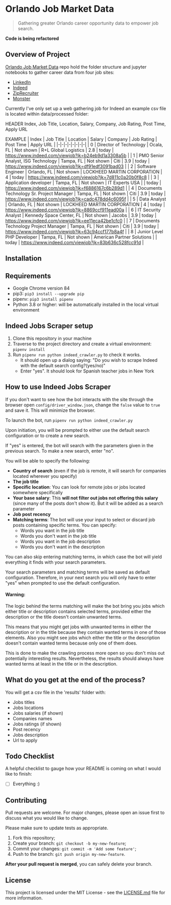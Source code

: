 # Orlando Job Market Data

> Gathering greater Orlando career opportunity data to empower job search.

**Code is being refactored**

## Overview of Project

[Orlando Job Market Data](https://github.com/JovaniPink/orlando-job-market-data) repo hold the folder structure and jupyter notebooks to gather career data from four job sites:

- [LinkedIn](https://www.linkedin.com/jobs)
- [Indeed](https://www.indeed.com/)
- [ZipRecruiter](https://www.ziprecruiter.com/)
- [Monster](https://www.monster.com/)

Currently I've only set up a web gathering job for Indeed an example csv file is located within data/processed folder:

HEADER
Index, Job Title, Location, Salary, Company, Job Rating, Post Time, Apply URL

EXAMPLE
| Index | Job Title | Location | Salary | Company | Job Rating | Post Time | Apply URL |
|-|-|-|-|-|-|-|-|
| 0 | Director of Technology | Ocala, FL | Not shown | R+L Global Logistics | 2.8 | today | https://www.indeed.com/viewjob?jk=b24eb9d1a3308a5b |
| 1 | PMO Senior Analyst, ISG Technology | Tampa, FL | Not shown | Citi | 3.9 | today | https://www.indeed.com/viewjob?jk=df91edf3091bad03 |
| 2 | Software Engineer | Orlando, FL | Not shown | LOCKHEED MARTIN CORPORATION | 4 | today | https://www.indeed.com/viewjob?jk=7d811c0a20b0f8c8 |
| 3 | Application developer | Tampa, FL | Not shown | IT Experts USA | | today | https://www.indeed.com/viewjob?jk=f6886167c6b289d1 |
| 4 | Documents Technology Sr. Project Manager | Tampa, FL | Not shown | Citi | 3.9 | today | https://www.indeed.com/viewjob?jk=cadc478dd4c6095f |
| 5 | Data Analyst | Orlando, FL | Not shown | LOCKHEED MARTIN CORPORATION | 4 | today | https://www.indeed.com/viewjob?jk=8869ccf911ead00a |
| 6 | IT Security Analyst | Kennedy Space Center, FL | Not shown | Jacobs | 3.9 | today | https://www.indeed.com/viewjob?jk=ee11eca42be1cfc0 |
| 7 | Documents Technology Project Manager | Tampa, FL | Not shown | Citi | 3.9 | today | https://www.indeed.com/viewjob?jk=63c94ccf177b8a4f |
| 8 | Junior Level PHP Developer | Tampa, FL | Not shown | American Partner Solutions | | today | https://www.indeed.com/viewjob?jk=83b636c528fcc91d |

## Installation

## **Requirements**

- Google Chrome version 84
- pip3: `pip3 install --upgrade pip`
- pipenv: `pip3 install pipenv`
- Python 3.8 or higher: will be automatically installed in the local virtual environment

## **Indeed Jobs Scraper setup**

1. Clone this repository in your machine
2. Traverse to the project directory and create a virtual environment:
   `pipenv install`
3. Run `pipenv run python indeed_crawler.py` to check it works.
   - It should open up a dialog saying: "Do you wish to scrape Indeed with the default search config?(yes/no)"
   - Enter "yes". It should look for Spanish teacher jobs in New York

## How to use Indeed Jobs Scraper

If you don't want to see how the bot interacts with the site through the browser open `config/driver_window.json`, change the `false` value to `true` and save it. This will minimize the browser.

To launch the bot, run `pipenv run python indeed_crawler.py`

Upon initiation, you will be prompted to either use the default search configuration or to create a new search.

If "yes" is entered, the bot will search with the parameters given in the previous search. To make a new search, enter "no".

You will be able to specify the following:

- **Country of search** (even if the job is remote, it will search for companies located wherever you specify)
- **The job title**
- **Specific location**: You can look for remote jobs or jobs located somewhere specifically
- **Your base salary**: This **will not filter out jobs not offering this salary** (since many of the posts don't show it). But it will be added as a search parameter
- **Job post recency**
- **Matching terms**: The bot will use your input to select or discard job posts containing specific terms. You can specify:
  - Words you want in the job title
  - Words you don't want in the job title
  - Words you want in the job description
  - Words you don't want in the description

You can also skip entering matching terms, in which case the bot will yield everything it finds with your search parameters.

Your search parameters and matching terms will be saved as default configuration. Therefore, in your next search you will only have to enter "yes" when prompted to use the default configuration.

#### **Warning**:

The logic behind the terms matching will make the bot bring you jobs which either title or description contains selected terms, provided either the description or the title doesn't contain unwanted terms.

This means that you might get jobs with unwanted terms in either the description or in the title because they contain wanted terms in one of those elements. Also you might see jobs which either the title or the description doesn't contain wanted terms because only one of them does.

This is done to make the crawling process more open so you don't miss out potentially interesting results. Nevertheless, the results should always have wanted terms at least in the title or in the description.

## What do you get at the end of the process?

You will get a csv file in the 'results' folder with:

- Jobs titles
- Jobs locations
- Jobs salaries (if shown)
- Companies names
- Jobs ratings (if shown)
- Post recency
- Jobs description
- Url to apply

## Todo Checklist

A helpful checklist to gauge how your README is coming on what I would like to finish:

- [ ] Everything :)

## Contributing

Pull requests are welcome. For major changes, please open an issue first to discuss what you would like to change.

Please make sure to update tests as appropriate.

1. Fork this repository;
2. Create your branch: `git checkout -b my-new-feature`;
3. Commit your changes: `git commit -m 'Add some feature'`;
4. Push to the branch: `git push origin my-new-feature`.

**After your pull request is merged**, you can safely delete your branch.

## License

This project is licensed under the MIT License - see the [LICENSE.md](LICENSE.md) file for more information.
